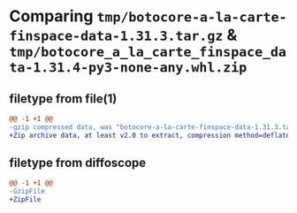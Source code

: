 # Comparing `tmp/botocore-a-la-carte-finspace-data-1.31.3.tar.gz` & `tmp/botocore_a_la_carte_finspace_data-1.31.4-py3-none-any.whl.zip`

## filetype from file(1)

```diff
@@ -1 +1 @@
-gzip compressed data, was "botocore-a-la-carte-finspace-data-1.31.3.tar", last modified: Fri Jul 14 01:46:16 2023, max compression
+Zip archive data, at least v2.0 to extract, compression method=deflate
```

## filetype from diffoscope

```diff
@@ -1 +1 @@
-GzipFile
+ZipFile
```

